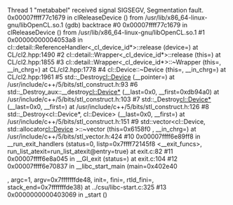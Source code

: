 Thread 1 "metababel" received signal SIGSEGV, Segmentation fault.
0x00007ffff77c1679 in clReleaseDevice () from /usr/lib/x86_64-linux-gnu/libOpenCL.so.1
(gdb) backtrace
#0  0x00007ffff77c1679 in clReleaseDevice () from /usr/lib/x86_64-linux-gnu/libOpenCL.so.1
#1  0x00000000004053a8 in cl::detail::ReferenceHandler<_cl_device_id*>::release (device=<optimized out>) at CL/cl2.hpp:1490
#2  cl::detail::Wrapper<_cl_device_id*>::release (this=<optimized out>) at CL/cl2.hpp:1855
#3  cl::detail::Wrapper<_cl_device_id*>::~Wrapper (this=<optimized out>, __in_chrg=<optimized out>) at CL/cl2.hpp:1778
#4  cl::Device::~Device (this=<optimized out>, __in_chrg=<optimized out>) at CL/cl2.hpp:1961
#5  std::_Destroy<cl::Device> (__pointer=<optimized out>) at /usr/include/c++/5/bits/stl_construct.h:93
#6  std::_Destroy_aux<false>::__destroy<cl::Device*> (__last=0x0, __first=0xdb94a0) at /usr/include/c++/5/bits/stl_construct.h:103
#7  std::_Destroy<cl::Device*> (__last=0x0, __first=<optimized out>) at /usr/include/c++/5/bits/stl_construct.h:126
#8  std::_Destroy<cl::Device*, cl::Device> (__last=0x0, __first=<optimized out>) at /usr/include/c++/5/bits/stl_construct.h:151
#9  std::vector<cl::Device, std::allocator<cl::Device> >::~vector (this=0x6158f0 <devices>, __in_chrg=<optimized out>) at /usr/include/c++/5/bits/stl_vector.h:424
#10 0x00007ffff6e89ff8 in __run_exit_handlers (status=0, listp=0x7ffff72145f8 <__exit_funcs>, run_list_atexit=run_list_atexit@entry=true) at exit.c:82
#11 0x00007ffff6e8a045 in __GI_exit (status=<optimized out>) at exit.c:104
#12 0x00007ffff6e70837 in __libc_start_main (main=0x402e40 <main>, argc=1, argv=0x7fffffffde48, init=<optimized out>, fini=<optimized out>, rtld_fini=<optimized out>, stack_end=0x7fffffffde38)
    at ../csu/libc-start.c:325
#13 0x0000000000403069 in _start ()
